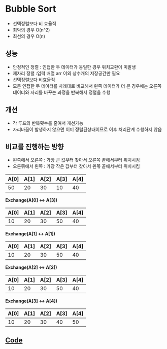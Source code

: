 # Bubble Sort
  - 선택정렬보다 비 효율적
  - 최악의 경우 O(n^2)
  - 최선의 경우 O(n)

## 성능

- 안정적인 정렬 : 인접한 두 데이터가 동일한 경우 위치교환이 미발생
- 제자리 정렬 :입력 배열 arr 이외 상수개의 저장공간만 필요
- 선택정렬보다 비효율적
- 모든 인접한 두 데이터를 차례대로 비교해서 왼쪽 데이터가 더 큰 경우에는 오른쪽 데이터와 자리를 바꾸는 과정을 반복해서 정렬을 수행

## 개선
- 각 루프의 반복횟수를 줄여서 개선가능
- 자리바꿈이 발생하지 않으면 이미 정렬된상태이므로 이후 처리단계 수행하지 않음
## 비교를 진행하는 방향
- 왼쪽에서 오른쪽 : 가장 큰 값부터 찾아서 오른쪽 끝에서부터 위치시킴
- 오른쪾에서 왼쪽 : 가장 작은 값부터 찾아서 왼쪾 끝에서부터 위치시킴



| A[0] | A[1] | A[2] | A[3] | A[4] |
| ---- | ---- | ---- | ---- | ---- |
| 50   | 20   | 30   | 10   | 40   |

**Exchange(A[0] ↔ A[3])**

| A[0] | A[1] | A[2] | A[3] | A[4] |
| ---- | ---- | ---- | ---- | ---- |
| 10   | 20   | 30   | 50   | 40   |

**Exchange(A[1] ↔ A[1])**

| A[0] | A[1] | A[2] | A[3] | A[4] |
| ---- | ---- | ---- | ---- | ---- |
| 10   | 20   | 30   | 50   | 40   |

**Exchange(A[2] ↔ A[2])**

| A[0] | A[1] | A[2] | A[3] | A[4] |
| ---- | ---- | ---- | ---- | ---- |
| 10   | 20   | 30   | 50   | 40   |

**Exchange(A[3] ↔ A[4])**

| A[0] | A[1] | A[2] | A[3] | A[4] |
| ---- | ---- | ---- | ---- | ---- |
| 10   | 20   | 30   | 40   | 50   |


## [Code](./mod.rs)